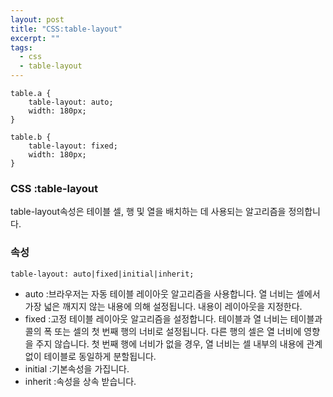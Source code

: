 ```yaml
---
layout: post
title: "CSS:table-layout"
excerpt: ""
tags: 
  - css
  - table-layout
---
```


```
table.a {
    table-layout: auto;
    width: 180px; 
}

table.b {
    table-layout: fixed;
    width: 180px; 
}
```
### CSS :table-layout

table-layout속성은 테이블 셀, 행 및 열을 배치하는 데 사용되는 알고리즘을 정의합니다.


### 속성
`table-layout: auto|fixed|initial|inherit;`

+ auto :브라우저는 자동 테이블 레이아웃 알고리즘을 사용합니다. 열 너비는 셀에서 가장 넓은 깨지지 않는 내용에 의해 설정됩니다. 내용이 레이아웃을 지정한다.
+ fixed :고정 테이블 레이아웃 알고리즘을 설정합니다. 테이블과 열 너비는 테이블과 콜의 폭 또는 셀의 첫 번째 행의 너비로 설정됩니다. 다른 행의 셀은 열 너비에 영향을 주지 않습니다. 첫 번째 행에 너비가 없을 경우, 열 너비는 셀 내부의 내용에 관계없이 테이블로 동일하게 분할됩니다.
+ initial :기본속성을 가집니다.
+ inherit :속성을 상속 받습니다.
